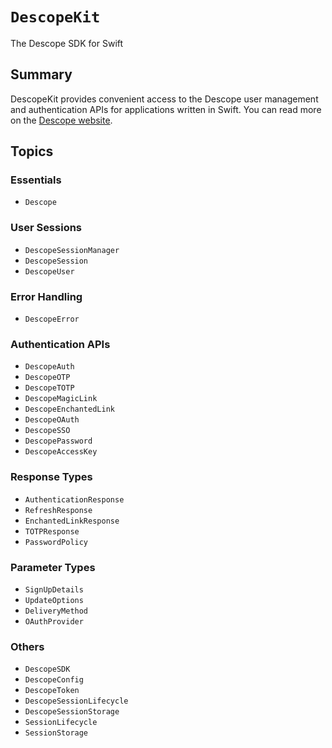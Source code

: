 # ``DescopeKit``

The Descope SDK for Swift

## Summary

DescopeKit provides convenient access to the Descope user management and
authentication APIs for applications written in Swift. You can read more
on the [Descope website](https://descope.com).

## Topics

### Essentials

- ``Descope``

### User Sessions

- ``DescopeSessionManager``
- ``DescopeSession``
- ``DescopeUser``

### Error Handling

- ``DescopeError``

### Authentication APIs

- ``DescopeAuth``
- ``DescopeOTP``
- ``DescopeTOTP``
- ``DescopeMagicLink``
- ``DescopeEnchantedLink``
- ``DescopeOAuth``
- ``DescopeSSO``
- ``DescopePassword``
- ``DescopeAccessKey``

### Response Types

- ``AuthenticationResponse``
- ``RefreshResponse``
- ``EnchantedLinkResponse``
- ``TOTPResponse``
- ``PasswordPolicy``

### Parameter Types

- ``SignUpDetails``
- ``UpdateOptions``
- ``DeliveryMethod``
- ``OAuthProvider``

### Others

- ``DescopeSDK``
- ``DescopeConfig``
- ``DescopeToken``
- ``DescopeSessionLifecycle``
- ``DescopeSessionStorage``
- ``SessionLifecycle``
- ``SessionStorage``
